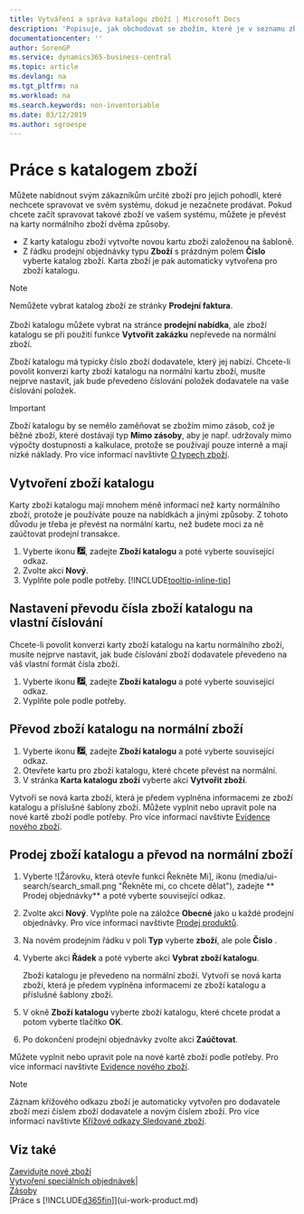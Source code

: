 ```yaml
---
title: Vytváření a správa katalogu zboží | Microsoft Docs
description: 'Popisuje, jak obchodovat se zbožím, které je v seznamu zboží vašich dodavatelů, ale nikoli ve vašem vlastním seznamu zboží.'
documentationcenter: ''
author: SorenGP
ms.service: dynamics365-business-central
ms.topic: article
ms.devlang: na
ms.tgt_pltfrm: na
ms.workload: na
ms.search.keywords: non-inventoriable
ms.date: 03/12/2019
ms.author: sgroespe
---
```

# <a name="work-with-catalog-items"></a>Práce s katalogem zboží
Můžete nabídnout svým zákazníkům určité zboží pro jejich pohodlí, které nechcete spravovat ve svém systému, dokud je nezačnete prodávat. Pokud chcete začít spravovat takové zboží ve vašem systému, můžete je převést na karty normálního zboží dvěma způsoby.

* Z karty katalogu zboží vytvořte novou kartu zboží založenou na šabloně.
* Z řádku prodejní objednávky typu **Zboží** s prázdným polem **Číslo** vyberte katalog zboží. Karta zboží je pak automaticky vytvořena pro zboží katalogu.

> [!NOTE]  
> Nemůžete vybrat katalog zboží ze stránky **Prodejní faktura**.<br /><br />
> Zboží katalogu můžete vybrat na stránce **prodejní nabídka**, ale zboží katalogu se při použití funkce **Vytvořit zakázku** nepřevede na normální zboží.

Zboží katalogu má typicky číslo zboží dodavatele, který jej nabízí. Chcete-li povolit konverzi karty zboží katalogu na normální kartu zboží, musíte nejprve nastavit, jak bude převedeno číslování položek dodavatele na vaše číslování položek.   

> [!Important]
> Zboží katalogu by se nemělo zaměňovat se zbožím mimo zásob, což je běžné zboží, které dostávají typ **Mimo zásoby**, aby je např. udržovaly mimo výpočty dostupnosti a kalkulace, protože se používají pouze interně a mají nízké náklady. Pro více informací navštivte [O typech zboží](inventory-about-item-types.md).

## <a name="to-create-a-catalog-item"></a>Vytvoření zboží katalogu
Karty zboží katalogu mají mnohem méně informací než karty normálního zboží, protože je používáte pouze na nabídkách a jinými způsoby. Z tohoto důvodu je třeba je převést na normální kartu, než budete moci za ně zaúčtovat prodejní transakce.

1. Vyberte ikonu ![Žárovky, která otevře funkci Řekněte mi](media/ui-search/search_small.png "Řekněte mi, co chcete dělat"), zadejte **Zboží katalogu** a poté vyberte související odkaz.
2. Zvolte akci **Nový**.
3. Vyplňte pole podle potřeby. [!INCLUDE[tooltip-inline-tip](includes/tooltip-inline-tip_md.md)]

## <a name="to-set-up-how-catalog-item-numbers-are-converted-to-your-own-numbering"></a>Nastavení převodu čísla zboží katalogu na vlastní číslování
Chcete-li povolit konverzi karty zboží katalogu na kartu normálního zboží, musíte nejprve nastavit, jak bude číslování zboží dodavatele převedeno na váš vlastní formát čísla zboží.

1. Vyberte ikonu ![Žárovky, která otevře funkci Řekněte mi](media/ui-search/search_small.png "Řekněte mi, co chcete dělat"), zadejte **Zboží katalogu** a poté vyberte související odkaz.
2. Vyplňte pole podle potřeby.

## <a name="to-convert-a-catalog-item-to-a-normal-item"></a>Převod zboží katalogu na normální zboží
1. Vyberte ikonu ![Žárovky, která otevře funkci Řekněte mi](media/ui-search/search_small.png "Řekněte mi, co chcete dělat"), zadejte **Zboží katalogu** a poté vyberte související odkaz.
2. Otevřete kartu pro zboží katalogu, které chcete převést na normální.
3. V stránka **Karta katalogu zboží** vyberte akci **Vytvořit zboží**.

Vytvoří se nová karta zboží, která je předem vyplněna informacemi ze zboží katalogu a příslušné šablony zboží. Můžete vyplnit nebo upravit pole na nové kartě zboží podle potřeby. Pro více informací navštivte [Evidence nového zboží](inventory-how-register-new-items.md).

## <a name="to-sell-a-catalog-item-and-convert-it-to-a-normal-item"></a>Prodej zboží katalogu a převod na normální zboží
1. Vyberte ![Žárovku, která otevře funkci Řekněte Mi], ikonu (media/ui-search/search_small.png "Řekněte mi, co chcete dělat"), zadejte ** Prodej objednávky** a poté vyberte související odkaz.
2. Zvolte akci **Nový**. Vyplňte pole na záložce **Obecné** jako u každé prodejní objednávky. Pro více informací navštivte [Prodej produktů](sales-how-sell-products.md).
3. Na novém prodejním řádku v poli **Typ** vyberte **zboží**, ale pole **Číslo** .
4. Vyberte akci **Řádek** a poté vyberte akci **Vybrat zboží katalogu**.

    Zboží katalogu je převedeno na normální zboží. Vytvoří se nová karta zboží, která je předem vyplněna informacemi ze zboží katalogu a příslušné šablony zboží.
5. V okně **Zboží katalogu** vyberte zboží katalogu, které chcete prodat a potom vyberte tlačítko **OK**.
6. Po dokončení prodejní objednávky zvolte akci **Zaúčtovat**.

Můžete vyplnit nebo upravit pole na nové kartě zboží podle potřeby. Pro více informací navštivte [Evidence nového zboží](inventory-how-register-new-items.md).

> [!NOTE]  
>   Záznam křížového odkazu zboží je automaticky vytvořen pro dodavatele zboží mezi číslem zboží dodavatele a novým číslem zboží. Pro více informací navštivte [ Křížové odkazy Sledované zboží](inventory-how-use-item-cross-refs.md).

## <a name="see-also"></a>Viz také
[Zaevidujte nové zboží](inventory-how-register-new-items.md)  
[Vytvoření speciálních objednávek](sales-how-to-create-special-orders.md)|  
[Zásoby](inventory-manage-inventory.md)  
[Práce s [!INCLUDE[d365fin](includes/d365fin_md.md)]](ui-work-product.md)
